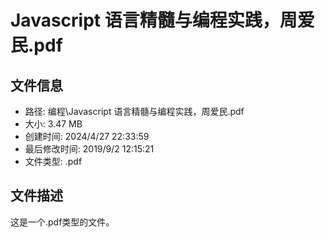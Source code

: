 ﻿# Javascript 语言精髓与编程实践，周爱民.pdf

## 文件信息
- 路径: 编程\Javascript 语言精髓与编程实践，周爱民.pdf
- 大小: 3.47 MB
- 创建时间: 2024/4/27 22:33:59
- 最后修改时间: 2019/9/2 12:15:21
- 文件类型: .pdf

## 文件描述
这是一个.pdf类型的文件。


